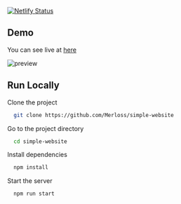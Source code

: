 [![Netlify Status](https://api.netlify.com/api/v1/badges/9de3565e-2d56-4575-9144-b0b49aed8549/deploy-status)](https://app.netlify.com/sites/dazzling-swanson-8597b5/deploys)

## Demo

You can see live at [here](https://merloss.netlify.app)

![preview](https://i.imgur.com/yPERhM0.png)

## Run Locally

Clone the project

```bash
  git clone https://github.com/Merloss/simple-website
```

Go to the project directory

```bash
  cd simple-website
```

Install dependencies

```bash
  npm install
```

Start the server

```bash
  npm run start
```
